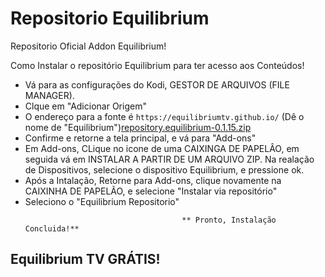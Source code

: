 # Repositorio Equilibrium
 Repositorio Oficial Addon Equilibrium!
 
 
 Como Instalar o repositório Equilibrium para ter acesso aos Conteúdos!


<p align="left">
  <ul>
    <li>Vá para as configurações do Kodi, GESTOR DE ARQUIVOS (FILE MANAGER).</li>
    <li>Clque em "Adicionar Origem"</li>
    <li>O endereço para a fonte é <code>https://equilibriumtv.github.io/</code> (Dê o nome de "Equilibrium")<a href="repository.equilibrium-0.1.15.zip">repository.equilibrium-0.1.15.zip</a></li>
    <li>Confirme e retorne a tela principal, e vá para "Add-ons"</li>
    <li>Em Add-ons, CLique  no icone de uma CAIXINGA DE PAPELÂO, em seguida vá em INSTALAR A PARTIR DE UM ARQUIVO ZIP. Na realação de Dispositivos, selecione o dispositivo Equilibrium, e pressione ok</a>.</li>
    <li>Após a Intalação, Retorne para Add-ons, clique novamente na CAIXINHA DE PAPELÃO, e selecione "Instalar via repositório"</li>
    <li>Seleciono o "Equilibrium Repositorio"</li>
    
                                       ** Pronto, Instalação Concluida!**
  </ul>
</p>

## Equilibrium TV GRÁTIS!
